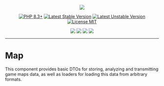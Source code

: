 <p align="center">
    <a href="https://github.com/pew-pew-team"><img src="https://avatars.githubusercontent.com/u/161106276?s=128&v=4"/></a>
</p>

<p align="center">
    <a href="https://packagist.org/packages/pew-pew/map"><img src="https://poser.pugx.org/pew-pew/map/require/php?style=for-the-badge" alt="PHP 8.3+"></a>
    <a href="https://packagist.org/packages/pew-pew/map"><img src="https://poser.pugx.org/pew-pew/map/version?style=for-the-badge" alt="Latest Stable Version"></a>
    <a href="https://packagist.org/packages/pew-pew/map"><img src="https://poser.pugx.org/pew-pew/map/v/unstable?style=for-the-badge" alt="Latest Unstable Version"></a>
    <a href="https://raw.githubusercontent.com/pew-pew-team/map/blob/master/LICENSE"><img src="https://poser.pugx.org/pew-pew/map/license?style=for-the-badge" alt="License MIT"></a>
</p>
<p align="center">
    <a href="https://github.com/pew-pew-team/map/actions"><img src="https://github.com/pew-pew-team/map/workflows/tests/badge.svg"></a>
    <a href="https://github.com/pew-pew-team/map/actions"><img src="https://github.com/pew-pew-team/map/workflows/codestyle/badge.svg"></a>
    <a href="https://github.com/pew-pew-team/map/actions"><img src="https://github.com/pew-pew-team/map/workflows/security/badge.svg"></a>
    <a href="https://github.com/pew-pew-team/map/actions"><img src="https://github.com/pew-pew-team/map/workflows/static-analysis/badge.svg"></a>
</p>

---

# Map

This component provides basic DTOs for storing, analyzing and 
transmitting game maps data, as well as loaders for 
loading this data from arbitrary formats.
